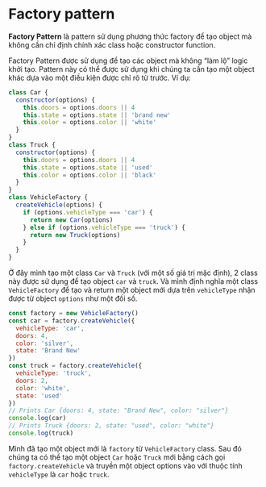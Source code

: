 # Factory pattern

**Factory Pattern** là pattern sử dụng phương thức factory để tạo object mà không cần chỉ định chính xác class hoặc constructor function.

Factory Pattern được sử dụng để tạo các object mà không “làm lộ” logic khởi tạo. Pattern này có thể được sử dụng khi chúng ta cần tạo một object khác dựa vào một điều kiện được chỉ rõ từ trước. Ví dụ:

```js
class Car {
  constructor(options) {
    this.doors = options.doors || 4
    this.state = options.state || 'brand new'
    this.color = options.color || 'white'
  }
}
class Truck {
  constructor(options) {
    this.doors = options.doors || 4
    this.state = options.state || 'used'
    this.color = options.color || 'black'
  }
}
class VehicleFactory {
  createVehicle(options) {
    if (options.vehicleType === 'car') {
      return new Car(options)
    } else if (options.vehicleType === 'truck') {
      return new Truck(options)
    }
  }
}
```

Ở đây mình tạo một class `Car` và `Truck` (với một số giá trị mặc định), 2 class này được sử dụng để tạo object `car` và `truck`. Và mình định nghĩa một class `VehicleFactory` để tạo và return một object mới dựa trên `vehicleType` nhận được từ object `options` như một đối số.

```js
const factory = new VehicleFactory()
const car = factory.createVehicle({
  vehicleType: 'car',
  doors: 4,
  color: 'silver',
  state: 'Brand New'
})
const truck = factory.createVehicle({
  vehicleType: 'truck',
  doors: 2,
  color: 'white',
  state: 'used'
})
// Prints Car {doors: 4, state: "Brand New", color: "silver"}
console.log(car)
// Prints Truck {doors: 2, state: "used", color: "white"}
console.log(truck)
```

Mình đã tạo một object mới là `factory` từ `VehicleFactory` class. Sau đó chúng ta có thể tạo một object `Car` hoặc `Truck` mới bằng cách gọi `factory.createVehicle` và truyền một object options vào với thuộc tính `vehicleType` là `car` hoặc `truck`.
